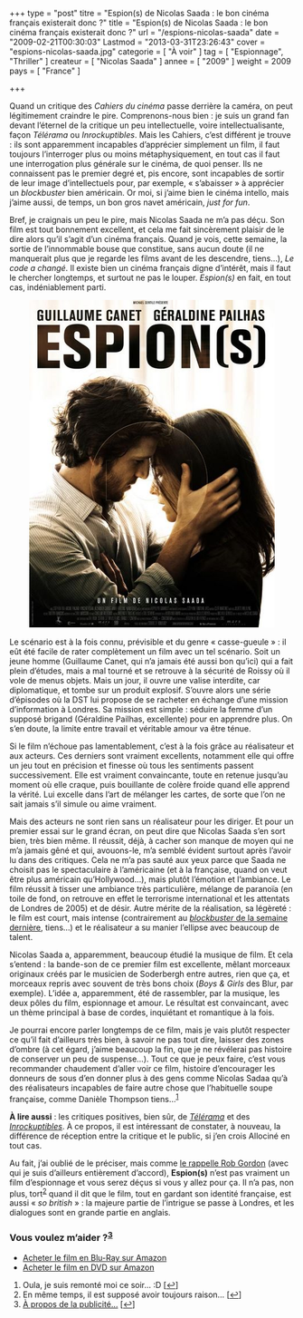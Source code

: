 +++
type = "post"
titre = "Espion(s) de Nicolas Saada : le bon cinéma français existerait donc ?"
title = "Espion(s) de Nicolas Saada : le bon cinéma français existerait donc ?"
url = "/espions-nicolas-saada"
date = "2009-02-21T00:30:03"
Lastmod = "2013-03-31T23:26:43"
cover = "espions-nicolas-saada.jpg"
categorie = [ "À voir" ]
tag = [ "Espionnage", "Thriller" ]
createur = [ "Nicolas Saada" ]
annee = [ "2009" ]
weight = 2009
pays = [ "France" ]

+++

<p>Quand un critique des <em>Cahiers du cinéma</em> passe derrière la caméra, on peut légitimement craindre le pire. Comprenons-nous bien : je suis un grand fan devant l&rsquo;éternel de la critique un peu intellectuelle, voire intellectualisante, façon <em>Télérama</em> ou <em>Inrockuptibles</em>. Mais les Cahiers, c&rsquo;est différent je trouve : ils sont apparemment incapables d&rsquo;apprécier simplement un film, il faut toujours l&rsquo;interroger plus ou moins métaphysiquement, en tout cas il faut une interrogation plus générale sur le cinéma, de quoi penser. Ils ne connaissent pas le premier degré et, pis encore, sont incapables de sortir de leur image d&rsquo;intellectuels pour, par exemple, &laquo;&nbsp;s&rsquo;abaisser&nbsp;&raquo;  à apprécier un <em>blockbuster</em> bien américain. Or moi, si j&rsquo;aime bien le cinéma intello, mais j&rsquo;aime aussi, de temps, un bon gros navet américain, <em>just for fun</em>.</p>
<p>Bref, je craignais un peu le pire, mais Nicolas Saada ne m&rsquo;a pas déçu. Son film est tout bonnement excellent, et cela me fait sincèrement plaisir de le dire alors qu&rsquo;il s&rsquo;agit d&rsquo;un cinéma français. Quand je vois, cette semaine, la sortie de l&rsquo;innommable bouse que constitue, sans aucun doute (il ne manquerait plus que je regarde les films avant de les descendre, tiens&#8230;), <em>Le code a changé</em>. Il existe bien un cinéma français digne d&rsquo;intérêt, mais il faut le chercher longtemps, et surtout ne pas le louper. <em>Espion(s)</em> en fait, en tout cas, indéniablement parti.</p>
<div style="text-align: center;"><a href="http://www.allocine.fr/film/fichefilm_gen_cfilm=129239.html"><img class="aligncenter" src="19033818-w434-h-q80.jpg" border="0" alt="19033818_w434_h_q80.jpg" width="434" height="578" /></a></div>
<p>Le scénario est à la fois connu, prévisible et du genre &laquo;&nbsp;casse-gueule&nbsp;&raquo; : il eût été facile de rater complètement un film avec un tel scénario. Soit un jeune homme (Guillaume Canet, qui n&rsquo;a jamais été aussi bon qu&rsquo;ici) qui a fait plein d&rsquo;études, mais a mal tourné et se retrouve à la sécurité de Roissy où il vole de menus objets. Mais un jour, il ouvre une valise interdite, car diplomatique, et tombe sur un produit explosif. S&rsquo;ouvre alors une série d&rsquo;épisodes où la DST lui propose de se racheter en échange d&rsquo;une mission d&rsquo;information à Londres. Sa mission est simple : séduire la femme d&rsquo;un supposé brigand (Géraldine Pailhas, excellente) pour en apprendre plus. On s&rsquo;en doute, la limite entre travail et véritable amour va être ténue.</p>
<p>Si le film n&rsquo;échoue pas lamentablement, c&rsquo;est à la fois grâce au réalisateur et aux acteurs. Ces derniers sont vraiment excellents, notamment elle qui offre un jeu tout en précision et finesse où tous les sentiments passent successivement. Elle est vraiment convaincante, toute en retenue jusqu&rsquo;au moment où elle craque, puis bouillante de colère froide quand elle apprend la vérité. Lui excelle dans l&rsquo;art de mélanger les cartes, de sorte que l&rsquo;on ne sait jamais s&rsquo;il simule ou aime vraiment.</p>
<p>Mais des acteurs ne sont rien sans un réalisateur pour les diriger. Et pour un premier essai sur le grand écran, on peut dire que Nicolas Saada s&rsquo;en sort bien, très bien même. Il réussit, déjà, à cacher son manque de moyen qui ne m&rsquo;a jamais gêné et qui, avouons-le, m&rsquo;a semblé évident surtout après l&rsquo;avoir lu dans des critiques. Cela ne m&rsquo;a pas sauté aux yeux parce que Saada ne choisit pas le spectaculaire à l&rsquo;américaine (et à la française, quand on veut être plus américain qu&rsquo;Hollywood&#8230;), mais plutôt l&rsquo;émotion et l&rsquo;ambiance. Le film réussit à tisser une ambiance très particulière, mélange de paranoïa (en toile de fond, on retrouve en effet le terrorisme international et les attentats de Londres de 2005) et de désir. Autre mérite de la réalisation, sa légèreté : le film est court, mais intense (contrairement au <a href="http://voiretmanger.fr/2009/02/17/etrange-histoire-de-benjamin-button-david-fincher/"><em>blockbuster</em> de la semaine dernière</a>, tiens&#8230;) et le réalisateur a su manier l&rsquo;ellipse avec beaucoup de talent.</p>
<p>Nicolas Saada a, apparemment, beaucoup étudié la musique de film. Et cela s&rsquo;entend : la bande-son de ce premier film est excellente, mêlant morceaux originaux créés par le musicien de Soderbergh entre autres, rien que ça, et morceaux repris avec souvent de très bons choix (<em>Boys &amp; Girls</em> des Blur, par exemple). L&rsquo;idée a, apparemment, été de rassembler, par la musique, les deux pôles du film, espionnage et amour. Le résultat est convaincant, avec un thème principal à base de cordes, inquiétant et romantique à la fois.</p>
<p>Je pourrai encore parler longtemps de ce film, mais je vais plutôt respecter ce qu&rsquo;il fait d&rsquo;ailleurs très bien, à savoir ne pas tout dire, laisser des zones d&rsquo;ombre (à cet égard, j&rsquo;aime beaucoup la fin, que je ne révélerai pas histoire de conserver un peu de suspense&#8230;). Tout ce que je peux faire, c&rsquo;est vous recommander chaudement d&rsquo;aller voir ce film, histoire d&rsquo;encourager les donneurs de sous d&rsquo;en donner plus à des gens comme Nicolas Sadaa qu&rsquo;à des réalisateurs incapables de faire autre chose que l&rsquo;habituelle soupe française, comme Danièle Thompson tiens&#8230;<sup><a href="#footnote_0_1228" id="identifier_0_1228" class="footnote-link footnote-identifier-link" title="Oula, je suis remont&eacute; moi ce soir&hellip; :D">1</a></sup></p>
<p><strong>À lire aussi</strong> : les critiques positives, bien sûr, de <em><a href="http://www.telerama.fr/cinema/films/espion-s,370735,critique.php">Télérama</a></em> et des <em><a href="http://www.lesinrocks.com/cine/cinema-article/article/espions/">Inrockuptibles</a></em>. À ce propos, il est intéressant de constater, à nouveau, la différence de réception entre la critique et le public, si j&rsquo;en crois Allociné en tout cas.</p>
<p>Au fait, j&rsquo;ai oublié de le préciser, mais comme <a href="http://www.toujoursraison.com/2009/01/espions.html">le rappelle Rob Gordon</a> (avec qui je suis d&rsquo;ailleurs entièrement d&rsquo;accord), <strong>Espion(s)</strong> n&rsquo;est pas vraiment un film d&rsquo;espionnage et vous serez déçus si vous y allez pour ça. Il n&rsquo;a pas, non plus, tort<sup><a href="#footnote_1_1228" id="identifier_1_1228" class="footnote-link footnote-identifier-link" title="En m&ecirc;me temps, il est suppos&eacute; avoir toujours raison&hellip;">2</a></sup> quand il dit que le film, tout en gardant son identité française, est aussi &laquo;&nbsp;<em>so british</em>&nbsp;&raquo; : la majeure partie de l&rsquo;intrigue se passe à Londres, et les dialogues sont en grande partie en anglais.</p>
<div class="amazon">
<h3>Vous voulez m&rsquo;aider ?<sup><a href="#footnote_2_1228" id="identifier_2_1228" class="footnote-link footnote-identifier-link" title="&Agrave; propos de la publicit&eacute;&hellip;">3</a></sup></h3>
<ul>
<li><a href="http://www.amazon.fr/gp/product/B0029KH7E6/ref=as_li_ss_tl?ie=UTF8&tag=leblogdenic07-21&linkCode=as2&camp=1642&creative=19458&creativeASIN=B0029KH7E6">Acheter le film en Blu-Ray sur Amazon</a></li>
<li><a href="http://www.amazon.fr/gp/product/B0029KH7E6/ref=as_li_ss_tl?ie=UTF8&tag=leblogdenic07-21&linkCode=as2&camp=1642&creative=19458&creativeASIN=B0029KH7E6">Acheter le film en DVD sur Amazon</a></li>
</ul>
</div>
<ol class="footnotes"><li id="footnote_0_1228" class="footnote">Oula, je suis remonté moi ce soir&#8230; :D [<a href="#identifier_0_1228" class="footnote-link footnote-back-link">&#8617;</a>]</li><li id="footnote_1_1228" class="footnote">En même temps, il est supposé avoir toujours raison&#8230; [<a href="#identifier_1_1228" class="footnote-link footnote-back-link">&#8617;</a>]</li><li id="footnote_2_1228" class="footnote"><a href="http://voiretmanger.fr/soutien/">À propos de la publicité…</a> [<a href="#identifier_2_1228" class="footnote-link footnote-back-link">&#8617;</a>]</li></ol>
